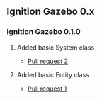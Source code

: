 ## Ignition Gazebo 0.x

### Ignition Gazebo 0.1.0

1. Added basic System class
    * [Pull request 2](https://bitbucket.org/ignitionrobotics/ign-gazebo/pull-request/2)

1. Added basic Entity class
    * [Pull request 1](https://bitbucket.org/ignitionrobotics/ign-gazebo/pull-request/1)
